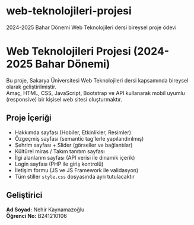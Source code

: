 # web-teknolojileri-projesi
2024-2025 Bahar Dönemi Web Teknolojileri dersi bireysel proje ödevi
# Web Teknolojileri Projesi (2024-2025 Bahar Dönemi)

Bu proje, Sakarya Üniversitesi Web Teknolojileri dersi kapsamında bireysel olarak geliştirilmiştir.  
Amaç, HTML, CSS, JavaScript, Bootstrap ve API kullanarak mobil uyumlu (responsive) bir kişisel web sitesi oluşturmaktır.

## Proje İçeriği
- Hakkımda sayfası (Hobiler, Etkinlikler, Resimler)
- Özgeçmiş sayfası (semantic tag'lerle yapılandırılmış)
- Şehrim sayfası + Slider (görseller ve bağlantılar)
- Kültürel miras / Takım tanıtım sayfası
- İlgi alanlarım sayfası (API verisi ile dinamik içerik)
- Login sayfası (PHP ile giriş kontrolü)
- İletişim formu (JS ve JS Framework ile validasyon)
- Tüm stiller `style.css` dosyasında ayrı tutulacaktır

## Geliştirici
**Ad Soyad:** Nehir Kaynamazoğlu  
**Öğrenci No:** B241210106
